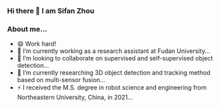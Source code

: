 ### Hi there 👋 I am Sifan Zhou
### About me...
- 😄 Work hard!
- 🔭 I’m currently working as a research assistant at Fudan University...
- 👯 I’m looking to collaborate on supervised and self-supervised object detection...
- 🌱 I’m currently researching 3D object detection and tracking method based on multi-sensor fusion...
- ⚡ I received the M.S. degree in robot science and engineering from Northeastern University, China, in 2021...
<!--
**StiphyJay/StiphyJay** is a ✨ _special_ ✨ repository because its `README.md` (this file) appears on your GitHub profile.

Here are some ideas to get you started:

- 🔭 I’m currently working as a research assistant at Fudan University with Prof. Patrick Yin Chiang.
- 🌱 I’m currently researching  3D object detection and tracking method based on multi-sensor fusion...
- 👯 I’m looking to collaborate on supervised and self-supervised object detection
- 🤔 I’m looking for help with ...
- 💬 Ask me about ...
- 📫 How to reach me: ...
- 😄 Pronouns: ...
- ⚡ Fun fact: ...
-->
